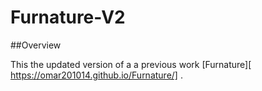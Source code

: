 # Furnature-V2

##Overview 

This the updated version of a a previous work [Furnature][ https://omar201014.github.io/Furnature/] .

